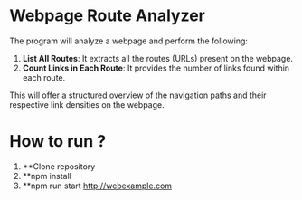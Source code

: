 # Webpage Route Analyzer

The program will analyze a webpage and perform the following:

1. **List All Routes**: It extracts all the routes (URLs) present on the webpage.
2. **Count Links in Each Route**: It provides the number of links found within each route.

This will offer a structured overview of the navigation paths and their respective link densities on the webpage.

# How to run ?
1. **Clone repository
2. **npm install
3. **npm run start <http://webexample.com> 
